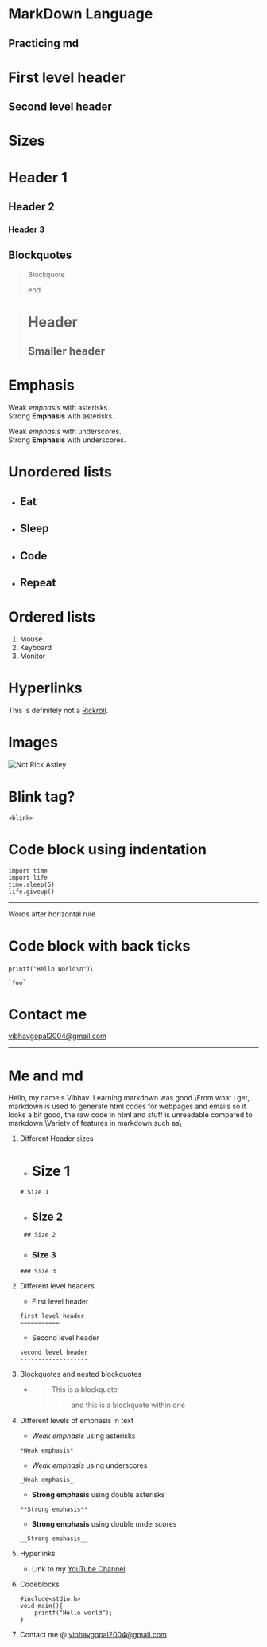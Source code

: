 # MarkDown Language
## Practicing md
First level header
==================
Second level header
-------------------
# Sizes
# Header 1
## Header 2
### Header 3

## Blockquotes
> Blockquote
>
> end

>

> # Header 
> ## Smaller header

# Emphasis
Weak *emphasis* with asterisks.  
Strong **Emphasis** with asterisks.  

Weak _emphasis_ with underscores.  
Strong __Emphasis__ with underscores.  

# Unordered lists
* ## Eat
+ ## Sleep
- ## Code
* ## Repeat

# Ordered lists
1. Mouse
2. Keyboard
3. Monitor

# Hyperlinks
This is definitely not a [Rickroll](https://www.youtube.com/watch?v=dQw4w9WgXcQ).

# Images
![Not Rick Astley](https://www.google.com/imgres?imgurl=https%3A%2F%2Fuploads.dailydot.com%2F739%2Fc4%2F1b455342801c3c08.png%3Fauto%3Dcompress%26fm%3Dpng&imgrefurl=https%3A%2F%2Fwww.dailydot.com%2Funclick%2Frickrolling-meme%2F&tbnid=mv33YrtW3noJsM&vet=12ahUKEwj36KnFupH4AhVmi9gFHQc7COkQMygKegUIARDxAQ..i&docid=AgMXn7MrZFfD4M&w=1032&h=552&q=rickroll&ved=2ahUKEwj36KnFupH4AhVmi9gFHQc7COkQMygKegUIARDxAQ "RickyBoi")

# Blink tag?
`<blink>`

# Code block using indentation
    import time
    import life
    time.sleep(5)
    life.giveup()

***
Words after horizontal rule
# Code block with back ticks
`printf("Hello World\n")`\

`` `foo` ``

# Contact me
<vibhavgopal2004@gmail.com>

* * *
# Me and md
Hello, my name's Vibhav. Learning markdown was good.\From what i get, markdown is used to generate html codes for webpages and emails so it looks a bit good, the raw code in html and stuff is unreadable compared to markdown.\Variety of features in markdown such as\
1. Different Header sizes
    * # Size 1
    `# Size 1`
    * ## Size 2
    ` ## Size 2`
    * ### Size 3
    `### Size 3`

2. Different level headers
    * First level header
    ```
    first level header
    ===========
    ```
    * Second level header
    ```
    second level header
    -------------------
    ```
3. Blockquotes and nested blockquotes
    * >This is a blockquote
      >>and this is a blockquote within one
4. Different levels of emphasis in text
    * *Weak emphasis* using asterisks
    ```
    *Weak emphasis*
    ```
    * _Weak emphasis_ using underscores
    ```
    _Weak emphasis_
    ```
    * **Strong emphasis** using double asterisks
    ```
    **Strong emphasis**
    ```
    * __Strong emphasis__ using double underscores
    ```
    __Strong emphasis__
    ```
5. Hyperlinks
    * Link to my [YouTube Channel](https://www.youtube.com/vibhavgopal)

6. Codeblocks
    ```
    #include<stdio.h>
    void main(){
        printf("Hello world");
    }
    ```

7. Contact me @ <vibhavgopal2004@gmail.com>




